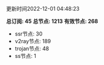 更新时间2022-12-01 04:48:23

**总订阅: 45**
**总节点: 1213**
**有效节点: 268**
- ssr节点: 30
- v2ray节点: 189
- trojan节点: 48
- ss节点: 1
